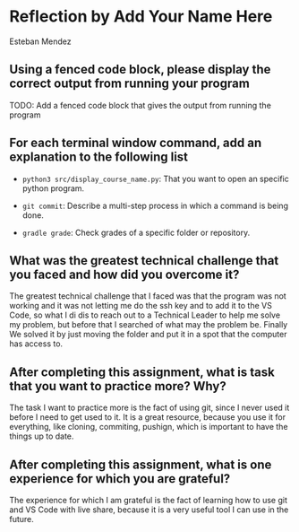 # Reflection by Add Your Name Here

Esteban Mendez

## Using a fenced code block, please display the correct output from running your program

TODO: Add a fenced code block that gives the output from running the program

## For each terminal window command, add an explanation to the following list

- `python3 src/display_course_name.py`: That you want to open an specific python program.

- `git commit`: Describe a multi-step process in which a command is being done.

- `gradle grade`: Check grades of a specific folder or repository.

## What was the greatest technical challenge that you faced and how did you overcome it?

The greatest technical challenge that I faced was that the program was not working and it was not letting me do the ssh key and to add it to the VS Code, so what I di dis to reach out to a Technical Leader to help me solve my problem, but before that I searched of what may the problem be. Finally We solved it by just moving the folder and put it in a spot that the computer has access to.

## After completing this assignment, what is task that you want to practice more? Why?

The task I want to practice more is the fact of using git, since I never used it before I need to get used to it. It is a great resource, because you use it for everything, like cloning, commiting, pushign, which is important to have the things up to date.

## After completing this assignment, what is one experience for which you are grateful?

The experience for which I am grateful is the fact of learning how to use git and VS Code with live share, because it is a very useful tool I can use in the future.

